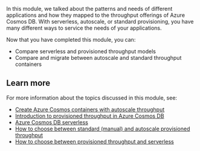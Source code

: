 In this module, we talked about the patterns and needs of different applications and how they mapped to the throughput offerings of Azure Cosmos DB. With serverless, autoscale, or standard provisioning, you have many different ways to service the needs of your applications.

Now that you have completed this module, you can:

- Compare serverless and provisioned throughput models
- Compare and migrate between autoscale and standard throughput containers

## Learn more

For more information about the topics discussed in this module, see:

- [Create Azure Cosmos containers with autoscale throughput][/azure/cosmos-db/provision-throughput-autoscale]
- [Introduction to provisioned throughput in Azure Cosmos DB][/azure/cosmos-db/set-throughput]
- [Azure Cosmos DB serverless][/azure/cosmos-db/serverless]
- [How to choose between standard (manual) and autoscale provisioned throughput][/azure/cosmos-db/how-to-choose-offer]
- [How to choose between provisioned throughput and serverless][/azure/cosmos-db/throughput-serverless]

[/azure/cosmos-db/provision-throughput-autoscale]: /azure/cosmos-db/provision-throughput-autoscale
[/azure/cosmos-db/set-throughput]: /azure/cosmos-db/set-throughput
[/azure/cosmos-db/serverless]: /azure/cosmos-db/serverless
[/azure/cosmos-db/how-to-choose-offer]: /azure/cosmos-db/how-to-choose-offer
[/azure/cosmos-db/throughput-serverless]: /azure/cosmos-db/throughput-serverless 
